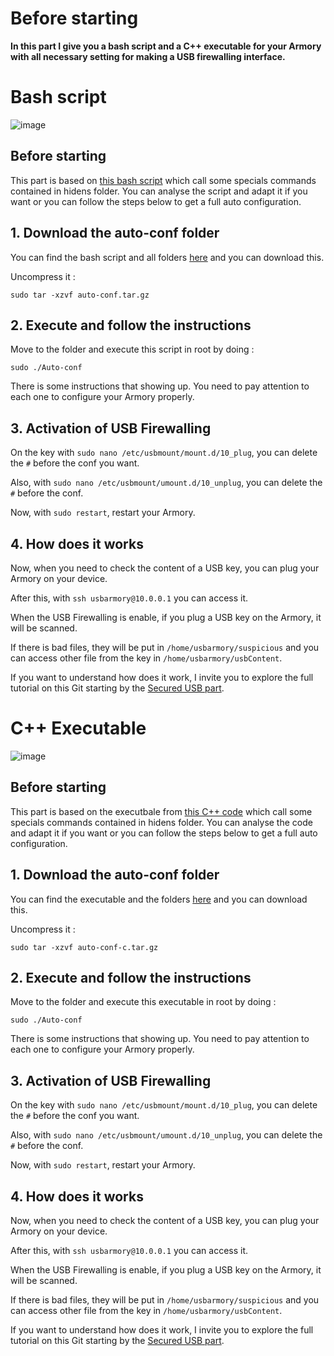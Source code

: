 # Before starting
**In this part I give you a bash script and a C++ executable for your Armory with all necessary setting for making a USB firewalling interface.**

# Bash script

![image](https://github.com/P4ti3nn3/USB-Armory-Setup/assets/115619908/341067da-87d6-447b-b63b-71363b460464)

## Before starting
This part is based on [this bash script](https://github.com/P4ti3nn3/USB-Armory-Setup/blob/main/Full-Auto-Conf/Auto-Conf) which call some specials commands contained in hidens folder. You can analyse the script and adapt it if you want or you can follow the steps below to get a full auto configuration. 

## 1. Download the auto-conf folder
You can find the bash script and all folders [here](https://github.com/P4ti3nn3/USB-Armory-Setup/releases/tag/Auto-Conf) and you can download this.

Uncompress it :

    sudo tar -xzvf auto-conf.tar.gz

## 2. Execute and follow the instructions
Move to the folder and execute this script in root by doing :

    sudo ./Auto-conf

There is some instructions that showing up. You need to pay attention to each one to configure your Armory properly.

## 3. Activation of USB Firewalling
On the key with `sudo nano /etc/usbmount/mount.d/10_plug`, you can delete the `#` before the conf you want.

Also, with `sudo nano /etc/usbmount/umount.d/10_unplug`, you can delete the `#` before the conf.

Now, with `sudo restart`, restart your Armory.

## 4. How does it works
Now, when you need to check the content of a USB key, you can plug your Armory on your device.

After this, with `ssh usbarmory@10.0.0.1` you can access it.

When the USB Firewalling is enable, if you plug a USB key on the Armory, it will be scanned.

If there is bad files, they will be put in `/home/usbarmory/suspicious` and you can access other file from the key in `/home/usbarmory/usbContent`.

If you want to understand how does it work, I invite you to explore the full tutorial on this Git starting by the [Secured USB part](https://github.com/P4ti3nn3/USB-Armory-Setup/tree/main/Secured-USB).

# C++ Executable

![image](https://github.com/P4ti3nn3/USB-Armory-Setup/assets/115619908/7771d236-e1d9-4e45-b42a-199d51f3046f)

## Before starting
This part is based on the executbale from [this C++ code](https://github.com/P4ti3nn3/USB-Armory-Setup/blob/main/Full-Auto-Conf/Auto-conf.cpp) which call some specials commands contained in hidens folder. You can analyse the code and adapt it if you want or you can follow the steps below to get a full auto configuration. 

## 1. Download the auto-conf folder
You can find the executable and the folders [here]() and you can download this.

Uncompress it :

    sudo tar -xzvf auto-conf-c.tar.gz

## 2. Execute and follow the instructions
Move to the folder and execute this executable in root by doing :

    sudo ./Auto-conf

There is some instructions that showing up. You need to pay attention to each one to configure your Armory properly.

## 3. Activation of USB Firewalling
On the key with `sudo nano /etc/usbmount/mount.d/10_plug`, you can delete the `#` before the conf you want.

Also, with `sudo nano /etc/usbmount/umount.d/10_unplug`, you can delete the `#` before the conf.

Now, with `sudo restart`, restart your Armory.

## 4. How does it works
Now, when you need to check the content of a USB key, you can plug your Armory on your device.

After this, with `ssh usbarmory@10.0.0.1` you can access it.

When the USB Firewalling is enable, if you plug a USB key on the Armory, it will be scanned.

If there is bad files, they will be put in `/home/usbarmory/suspicious` and you can access other file from the key in `/home/usbarmory/usbContent`.

If you want to understand how does it work, I invite you to explore the full tutorial on this Git starting by the [Secured USB part](https://github.com/P4ti3nn3/USB-Armory-Setup/tree/main/Secured-USB).
